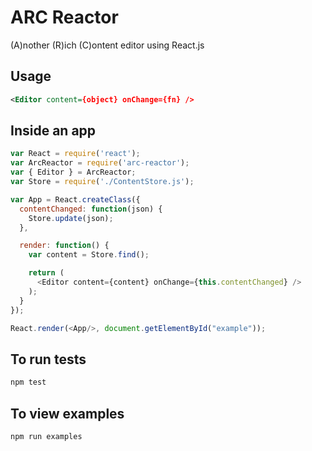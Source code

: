 ARC Reactor
===========
(A)nother (R)ich (C)ontent editor using React.js 

Usage
-----
```xml
<Editor content={object} onChange={fn} />
```

Inside an app
-----
```js
var React = require('react');
var ArcReactor = require('arc-reactor');
var { Editor } = ArcReactor;
var Store = require('./ContentStore.js');

var App = React.createClass({
  contentChanged: function(json) {
    Store.update(json);
  },

  render: function() {
    var content = Store.find();

    return (
      <Editor content={content} onChange={this.contentChanged} />
    );
  }
});

React.render(<App/>, document.getElementById("example"));
```

To run tests
-----

```bash
npm test
```

To view examples
-----

```bash
npm run examples
```
